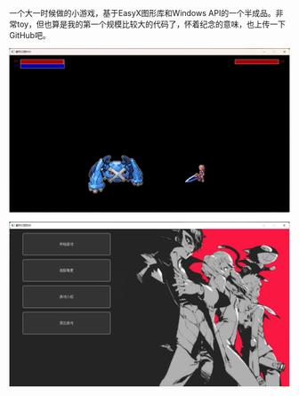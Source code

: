 一个大一时候做的小游戏，基于EasyX图形库和Windows API的一个半成品。非常toy，但也算是我的第一个规模比较大的代码了，怀着纪念的意味，也上传一下GitHub吧。

![](images/cover.png)

![](images/cover2.png)
